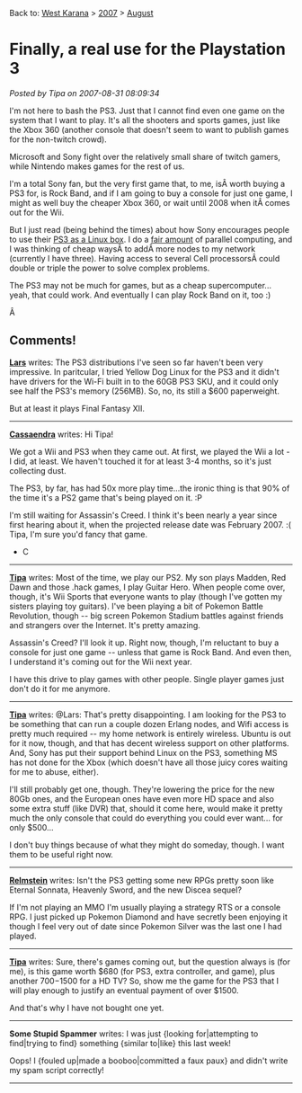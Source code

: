 Back to: [West Karana](/posts/westkarana.md) > [2007](/posts/2007/westkarana.md) > [August](./westkarana.md)
# Finally, a real use for the Playstation 3

*Posted by Tipa on 2007-08-31 08:09:34*

I'm not here to bash the PS3. Just that I cannot find even one game on the system that I want to play. It's all the shooters and sports games, just like the Xbox 360 (another console that doesn't seem to want to publish games for the non-twitch crowd).

Microsoft and Sony fight over the relatively small share of twitch gamers, while Nintendo makes games for the rest of us.

I'm a total Sony fan, but the very first game that, to me, isÂ worth buying a PS3 for, is Rock Band, and if I am going to buy a console for just one game, I might as well buy the cheaper Xbox 360, or wait until 2008 when itÂ comes out for the Wii.

But I just read (being behind the times) about how Sony encourages people to use their [PS3 as a Linux box](http://en.wikipedia.org/wiki/Linux_for_PlayStation_3). I do a [fair amount](http://shewhoshapes.wordpress.com) of parallel computing, and I was thinking of cheap waysÂ to addÂ more nodes to my network (currently I have three). Having access to several Cell processorsÂ could double or triple the power to solve complex problems.

The PS3 may not be much for games, but as a cheap supercomputer... yeah, that could work. And eventually I can play Rock Band on it, too :)

Â 
## Comments!

**[Lars](http://mmomentofzen.blogspot.com/)** writes: The PS3 distributions I've seen so far haven't been very impressive. In paritcular, I tried Yellow Dog Linux for the PS3 and it didn't have drivers for the Wi-Fi built in to the 60GB PS3 SKU, and it could only see half the PS3's memory (256MB). So, no, its still a $600 paperweight.

But at least it plays Final Fantasy XII.

---

**[Cassaendra](http://cassaendra.blogspot.com/)** writes: Hi Tipa!

We got a Wii and PS3 when they came out. At first, we played the Wii a lot - I did, at least. We haven't touched it for at least 3-4 months, so it's just collecting dust. 

The PS3, by far, has had 50x more play time...the ironic thing is that 90% of the time it's a PS2 game that's being played on it. :P 

I'm still waiting for Assassin's Creed. I think it's been nearly a year since first hearing about it, when the projected release date was February 2007. :( Tipa, I'm sure you'd fancy that game. 

- C

---

**[Tipa](https://chasingdings.com)** writes: Most of the time, we play our PS2. My son plays Madden, Red Dawn and those .hack games, I play Guitar Hero. When people come over, though, it's Wii Sports that everyone wants to play (though I've gotten my sisters playing toy guitars). I've been playing a bit of Pokemon Battle Revolution, though -- big screen Pokemon Stadium battles against friends and strangers over the Internet. It's pretty amazing.

Assassin's Creed? I'll look it up. Right now, though, I'm reluctant to buy a console for just one game -- unless that game is Rock Band. And even then, I understand it's coming out for the Wii next year.

I have this drive to play games with other people. Single player games just don't do it for me anymore.

---

**[Tipa](https://chasingdings.com)** writes: @Lars: That's pretty disappointing. I am looking for the PS3 to be something that can run a couple dozen Erlang nodes, and Wifi access is pretty much required -- my home network is entirely wireless. Ubuntu is out for it now, though, and that has decent wireless support on other platforms. And, Sony has put their support behind Linux on the PS3, something MS has not done for the Xbox (which doesn't have all those juicy cores waiting for me to abuse, either).

I'll still probably get one, though. They're lowering the price for the new 80Gb ones, and the European ones have even more HD space and also some extra stuff (like DVR) that, should it come here, would make it pretty much the only console that could do everything you could ever want... for only $500...

I don't buy things because of what they might do someday, though. I want them to be useful right now.

---

**[Relmstein](http://relmstein.blogspot.com)** writes: Isn't the PS3 getting some new RPGs pretty soon like Eternal Sonnata, Heavenly Sword, and the new Discea sequel?

If I'm not playing an MMO I'm usually playing a strategy RTS or a console RPG. I just picked up Pokemon Diamond and have secretly been enjoying it though I feel very out of date since Pokemon Silver was the last one I had played.

---

**[Tipa](https://chasingdings.com)** writes: Sure, there's games coming out, but the question always is (for me), is this game worth $680 (for PS3, extra controller, and game), plus another $700-$1500 for a HD TV? So, show me the game for the PS3 that I will play enough to justify an eventual payment of over $1500.

And that's why I have not bought one yet.

---

**Some Stupid Spammer** writes: I was just {looking for|attempting to find|trying to find} something {similar to|like} this last week!

Oops! I {fouled up|made a booboo|committed a faux paux} and didn't write my spam script correctly!


---

